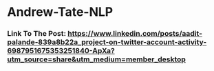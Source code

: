 # Andrew-Tate-NLP
### Link To The Post: https://www.linkedin.com/posts/aadit-palande-839a8b22a_project-on-twitter-account-activity-6987951675353251840-ApXa?utm_source=share&utm_medium=member_desktop 
